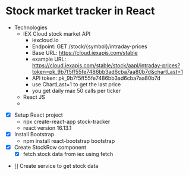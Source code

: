 # Stock market tracker in React

* Technologies
    -  IEX Cloud stock market API
        - iexcloud.io 
        - Endpoint: GET /stock/{symbol}/intraday-prices
        - Base URL: https://cloud.iexapis.com/stable
        - example URL: https://cloud.iexapis.com/stable/stock/aapl/intraday-prices?token=pk_9b7f5ff55fe7486bb3ad6cba7aa80b7d&chartLast=1
        - API token: pk_9b7f5ff55fe7486bb3ad6cba7aa80b7d 
        - use ChartLast=1 to get the last price
        - you get daily max 50 calls per ticker 
    - React JS
    - 

* [x] Setup React project 
    - npx create-react-app stock-tracker
    - react version 16.13.1
* [x] Install Bootstrap 
    - npm install react-bootstrap bootstrap 
* [x] Create StockRow component
    * [x] fetch stock data from iex using fetch
* [] Create service to get stock data
